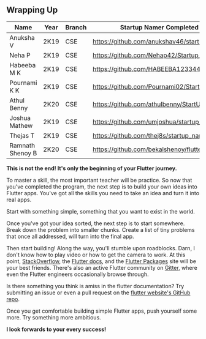 ## Wrapping Up

| Name           | Year | Branch | Startup Namer Completed Project                  | Video | Badge |
---------------  |------|--------|--------------------------------------------------|-------|-------|
| Anuksha V      | 2K19 | CSE    | https://github.com/anukshav46/startup_namer      | [Video](https://user-images.githubusercontent.com/49060283/116450602-1e6e8200-a879-11eb-8631-7c178e6c3133.mp4)| YES    |
| Neha P         | 2K19 | CSE    |  https://github.com/Nehap42/Startup_Namer        | [Video](https://user-images.githubusercontent.com/49060283/116451542-3d214880-a87a-11eb-809e-a5e14135fbd0.mp4)| YES    |
| Habeeba M K    | 2K19 | CSE    |  https://github.com/HABEEBA123344/startup_namer  | [Video](https://user-images.githubusercontent.com/49060283/116451896-b3be4600-a87a-11eb-94ea-43268a3a4d79.mp4)| YES    |
| Pournami K K   | 2K19 | CSE    |  https://github.com/Pournami02/StartupNamer      | [Video](https://user-images.githubusercontent.com/49060283/116452255-24fdf900-a87b-11eb-927c-b82455074967.mp4)| YES    |
| Athul Benny    | 2K20 | CSE    |  https://github.com/athulbenny/StartUpNamer      | [Video](https://user-images.githubusercontent.com/49060283/116812606-28400000-ab6d-11eb-96e9-901443f46fb7.mp4)| YES   |
| Joshua Mathew  | 2K19 | CSE    |  https://github.com/umjoshua/startup_name_generator| [Video](https://user-images.githubusercontent.com/49060283/116812704-cfbd3280-ab6d-11eb-8e32-4f88c951e5ef.mp4)| YES   |
| Thejas T       | 2K19 | CSE    |  https://github.com/thej8s/startup_namer         | [Video](https://user-images.githubusercontent.com/49060283/116812834-65f15880-ab6e-11eb-9b62-c62c4ef7c6e6.mp4)| YES  |
| Ramnath Shenoy B| 2K20 | CSE    |  https://github.com/bekalshenoy/flutter_learn   | [Video](https://user-images.githubusercontent.com/49060283/116822555-1d9d5f00-ab9d-11eb-8399-6b56568904fc.mp4)| YES  |



**This is not the end! It's only the beginning of your Flutter journey.** 

To master a skill, the most important teacher will be practice. So now that you've completed the program, the next step is to build your own ideas into Flutter apps. You've got all the skills you need to take an idea and turn it into real apps.

Start with something simple, something that you want to exist in the world.

Once you've got your idea sorted, the next step is to start somewhere. Break down the problem into smaller chunks. Create a list of tiny problems that once all addressed, will turn into the final app.

Then start building! Along the way, you'll stumble upon roadblocks. Darn, I don't know how to play video or how to get the camera to work. At this point, [StackOverflow](https://stackoverflow.com/), the [Flutter docs](https://flutter.dev/docs), and the [Flutter Packages](https://pub.dartlang.org/flutter) site will be your best friends. There's also an active Flutter community on [Gitter](https://gitter.im/flutter/flutter), where even the Flutter engineers occasionally browse through.

 Is there something you think is amiss in the flutter documentation? Try submitting an issue or even a pull request on the [flutter website's GitHub repo](https://github.com/flutter/website/issues).
 
Once you get comfortable building simple Flutter apps, push yourself some more. Try something more ambitious. 

**I look forwards to your every success!**


